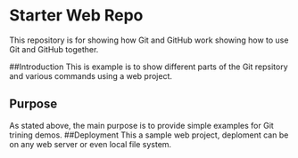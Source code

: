 # Starter Web Repo

This repository is for showing how Git and GitHub work
showing how to use Git and GitHub together.

##Introduction
This is example is to show different parts of the Git repsitory and various commands using a web project.
## Purpose
As stated above, the main purpose is to provide simple examples for Git trining demos.
##Deployment
This a sample web project, deploment can be on any web server or even local file system.